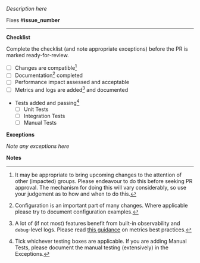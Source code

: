 *Description here*

Fixes #**issue_number**

<!-- start metadata -->
---

**Checklist**

Complete the checklist (and note appropriate exceptions) before the PR is marked ready-for-review.

- [ ] Changes are compatible[^1]
- [ ] Documentation[^2] completed
- [ ] Performance impact assessed and acceptable
- [ ] Metrics and logs are added[^3] and documented
- Tests added and passing[^4]
    - [ ] Unit Tests
    - [ ] Integration Tests
    - [ ] Manual Tests

**Exceptions**

*Note any exceptions here*

**Notes**

[^1]: It may be appropriate to bring upcoming changes to the attention of other (impacted) groups. Please endeavour to do this before seeking PR approval. The mechanism for doing this will vary considerably, so use your judgement as to how and when to do this.
[^2]: Configuration is an important part of many changes. Where applicable please try to document configuration examples.
[^3]: A lot of (if not most) features benefit from built-in observability and `debug`-level logs. Please read [this guidance](https://github.com/apollographql/router/blob/dev/dev-docs/metrics.md#adding-new-metrics) on metrics best practices.
[^4]: Tick whichever testing boxes are applicable. If you are adding Manual Tests, please document the manual testing (extensively) in the Exceptions.
